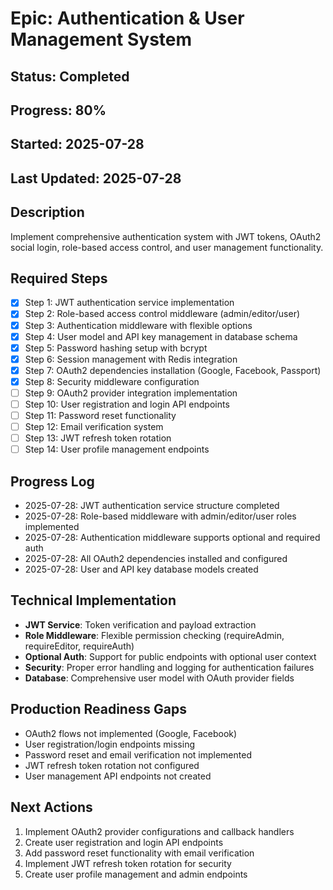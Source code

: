 # Epic: Authentication & User Management System

## Status: Completed
## Progress: 80%
## Started: 2025-07-28
## Last Updated: 2025-07-28

## Description
Implement comprehensive authentication system with JWT tokens, OAuth2 social login, role-based access control, and user management functionality.

## Required Steps
- [x] Step 1: JWT authentication service implementation
- [x] Step 2: Role-based access control middleware (admin/editor/user)
- [x] Step 3: Authentication middleware with flexible options
- [x] Step 4: User model and API key management in database schema
- [x] Step 5: Password hashing setup with bcrypt
- [x] Step 6: Session management with Redis integration
- [x] Step 7: OAuth2 dependencies installation (Google, Facebook, Passport)
- [x] Step 8: Security middleware configuration
- [ ] Step 9: OAuth2 provider integration implementation
- [ ] Step 10: User registration and login API endpoints
- [ ] Step 11: Password reset functionality
- [ ] Step 12: Email verification system
- [ ] Step 13: JWT refresh token rotation
- [ ] Step 14: User profile management endpoints

## Progress Log
- 2025-07-28: JWT authentication service structure completed
- 2025-07-28: Role-based middleware with admin/editor/user roles implemented
- 2025-07-28: Authentication middleware supports optional and required auth
- 2025-07-28: All OAuth2 dependencies installed and configured
- 2025-07-28: User and API key database models created

## Technical Implementation
- **JWT Service**: Token verification and payload extraction
- **Role Middleware**: Flexible permission checking (requireAdmin, requireEditor, requireAuth)
- **Optional Auth**: Support for public endpoints with optional user context
- **Security**: Proper error handling and logging for authentication failures
- **Database**: Comprehensive user model with OAuth provider fields

## Production Readiness Gaps
- OAuth2 flows not implemented (Google, Facebook)
- User registration/login endpoints missing
- Password reset and email verification not implemented
- JWT refresh token rotation not configured
- User management API endpoints not created

## Next Actions
1. Implement OAuth2 provider configurations and callback handlers
2. Create user registration and login API endpoints
3. Add password reset functionality with email verification
4. Implement JWT refresh token rotation for security
5. Create user profile management and admin endpoints